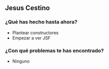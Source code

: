 ## Jesus Cestino
### ¿Qué has hecho hasta ahora?
- Plantear constructores
- Empezar a ver JSF
### ¿Con qué problemas te has encontrado?
- Ninguno
<br><br>

